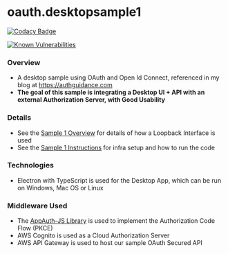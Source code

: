 # oauth.desktopsample1

[![Codacy Badge](https://app.codacy.com/project/badge/Grade/00a95fa7e6c84be588c042c27a070fc5)](https://www.codacy.com/gh/gary-archer/authguidance.desktopsample1/dashboard?utm_source=github.com&amp;utm_medium=referral&amp;utm_content=gary-archer/authguidance.desktopsample1&amp;utm_campaign=Badge_Grade)

[![Known Vulnerabilities](https://snyk.io/test/github/gary-archer/authguidance.desktopsample1/badge.svg?targetFile=package.json)](https://snyk.io/test/github/gary-archer/authguidance.desktopsample1?targetFile=package.json)

### Overview

* A desktop sample using OAuth and Open Id Connect, referenced in my blog at https://authguidance.com
* **The goal of this sample is integrating a Desktop UI + API with an external Authorization Server, with Good Usability**

### Details

* See the [Sample 1 Overview](https://authguidance.com/2018/01/11/desktop-apps-overview/) for details of how a Loopback Interface is used
* See the [Sample 1 Instructions](https://authguidance.com/2018/01/17/desktop-app-how-to-run-the-code-sample/) for infra setup and how to run the code

### Technologies

* Electron with TypeScript is used for the Desktop App, which can be run on Windows, Mac OS or Linux

### Middleware Used

* The [AppAuth-JS Library](https://github.com/openid/AppAuth-JS/blob/master/README.md) is used to implement the Authorization Code Flow (PKCE)
* AWS Cognito is used as a Cloud Authorization Server
* AWS API Gateway is used to host our sample OAuth Secured API
